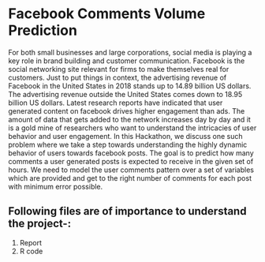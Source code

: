 # Facebook Comments Volume Prediction
For both small businesses and large corporations, social media is playing a key role in brand building and customer communication. Facebook is the social networking site relevant for firms to make themselves real for customers. Just to put things in context, the advertising revenue of Facebook in the United States in 2018 stands up to 14.89 billion US dollars. The advertising revenue outside the United States comes down to 18.95 billion US dollars. Latest research reports have indicated that user generated content on facebook drives higher engagement than ads. The amount of data that gets added to the network increases day by day and it is a gold mine of researchers who want to understand the intricacies of user behavior and user engagement. In this Hackathon, we discuss one such problem where we take a step towards understanding the highly dynamic behavior of users towards facebook posts.
The goal is to predict how many comments a user generated posts is expected to receive in the given set of hours. We need to model the user comments pattern over a set of variables which are provided and get to the right number of comments for each post with minimum error possible. 

## Following files are of importance to understand the project-:
1. Report
2. R code
